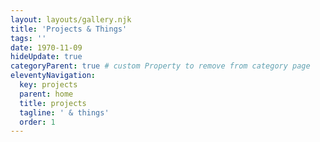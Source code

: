 ```yaml
---
layout: layouts/gallery.njk
title: 'Projects & Things'
tags: ''
date: 1970-11-09
hideUpdate: true
categoryParent: true # custom Property to remove from category page
eleventyNavigation:
  key: projects
  parent: home
  title: projects
  tagline: ' & things'
  order: 1
---
```


